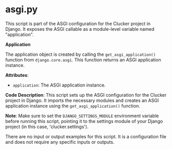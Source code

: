 # asgi.py

This script is part of the ASGI configuration for the Clucker project in Django. It exposes the ASGI callable as a module-level variable named "application".

**Application**

The application object is created by calling the `get_asgi_application()` function from `django.core.asgi`. This function returns an ASGI application instance.

**Attributes**:

- `application`: The ASGI application instance.

**Code Description**: This script sets up the ASGI configuration for the Clucker project in Django. It imports the necessary modules and creates an ASGI application instance using the `get_asgi_application()` function.

**Note**: Make sure to set the `DJANGO_SETTINGS_MODULE` environment variable before running this script, pointing it to the settings module of your Django project (in this case, 'clucker.settings').

There are no input or output examples for this script. It is a configuration file and does not require any specific inputs or outputs.